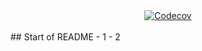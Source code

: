 <div align="center">
  <a href="https://codecov.io/github/svolpe/xprocess?branch=master">
    <img src="https://codecov.io/github/svolpe/xprocess/coverage.svg?branch=master" alt="Codecov" />
  </a>
</div>
<br>
## Start of README
 - 1
 - 2

